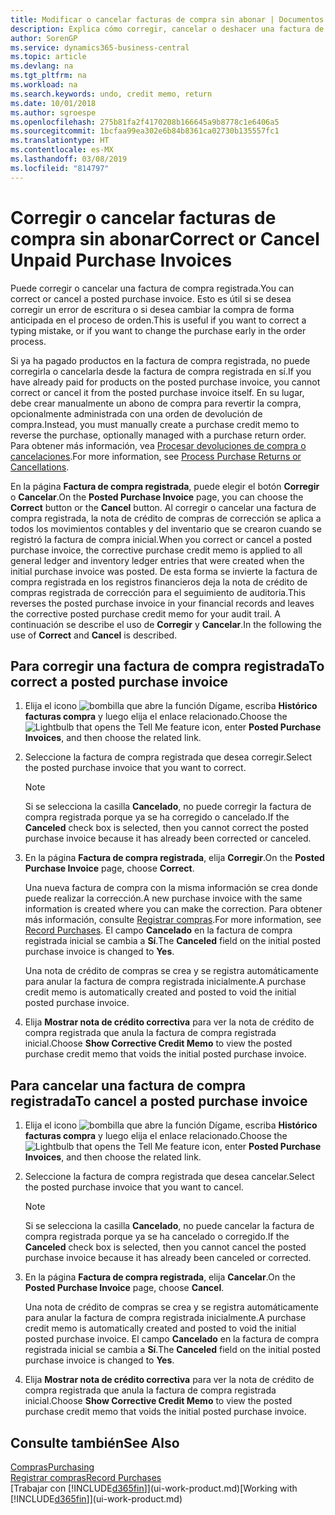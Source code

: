 ```yaml
---
title: Modificar o cancelar facturas de compra sin abonar | Documentos de Microsoft
description: Explica cómo corregir, cancelar o deshacer una factura de compra registrada y crear automáticamente una nota de crédito de compra.
author: SorenGP
ms.service: dynamics365-business-central
ms.topic: article
ms.devlang: na
ms.tgt_pltfrm: na
ms.workload: na
ms.search.keywords: undo, credit memo, return
ms.date: 10/01/2018
ms.author: sgroespe
ms.openlocfilehash: 275b81fa2f4170208b166645a9b8778c1e6406a5
ms.sourcegitcommit: 1bcfaa99ea302e6b84b8361ca02730b135557fc1
ms.translationtype: HT
ms.contentlocale: es-MX
ms.lasthandoff: 03/08/2019
ms.locfileid: "814797"
---
```

# <a name="correct-or-cancel-unpaid-purchase-invoices"></a><span data-ttu-id="7055d-103">Corregir o cancelar facturas de compra sin abonar</span><span class="sxs-lookup"><span data-stu-id="7055d-103">Correct or Cancel Unpaid Purchase Invoices</span></span>
<span data-ttu-id="7055d-104">Puede corregir o cancelar una factura de compra registrada.</span><span class="sxs-lookup"><span data-stu-id="7055d-104">You can correct or cancel a posted purchase invoice.</span></span> <span data-ttu-id="7055d-105">Esto es útil si se desea corregir un error de escritura o si desea cambiar la compra de forma anticipada en el proceso de orden.</span><span class="sxs-lookup"><span data-stu-id="7055d-105">This is useful if you want to correct a typing mistake, or if you want to change the purchase early in the order process.</span></span>

<span data-ttu-id="7055d-106">Si ya ha pagado productos en la factura de compra registrada, no puede corregirla o cancelarla desde la factura de compra registrada en sí.</span><span class="sxs-lookup"><span data-stu-id="7055d-106">If you have already paid for products on the posted purchase invoice, you cannot correct or cancel it from the posted purchase invoice itself.</span></span> <span data-ttu-id="7055d-107">En su lugar, debe crear manualmente un abono de compra para revertir la compra, opcionalmente administrada con una orden de devolución de compra.</span><span class="sxs-lookup"><span data-stu-id="7055d-107">Instead, you must manually create a purchase credit memo to reverse the purchase, optionally managed with a purchase return order.</span></span> <span data-ttu-id="7055d-108">Para obtener más información, vea [Procesar devoluciones de compra o cancelaciones](purchasing-how-process-purchase-returns-cancellations.md).</span><span class="sxs-lookup"><span data-stu-id="7055d-108">For more information, see [Process Purchase Returns or Cancellations](purchasing-how-process-purchase-returns-cancellations.md).</span></span>

<span data-ttu-id="7055d-109">En la página **Factura de compra registrada**, puede elegir el botón **Corregir** o **Cancelar**.</span><span class="sxs-lookup"><span data-stu-id="7055d-109">On the **Posted Purchase Invoice** page, you can choose the **Correct** button or the **Cancel** button.</span></span> <span data-ttu-id="7055d-110">Al corregir o cancelar una factura de compra registrada, la nota de crédito de compras de corrección se aplica a todos los movimientos contables y del inventario que se crearon cuando se registró la factura de compra inicial.</span><span class="sxs-lookup"><span data-stu-id="7055d-110">When you correct or cancel a posted purchase invoice, the corrective purchase credit memo is applied to all general ledger and inventory ledger entries that were created when the initial purchase invoice was posted.</span></span> <span data-ttu-id="7055d-111">De esta forma se invierte la factura de compra registrada en los registros financieros deja la nota de crédito de compras registrada de corrección para el seguimiento de auditoria.</span><span class="sxs-lookup"><span data-stu-id="7055d-111">This reverses the posted purchase invoice in your financial records and leaves the corrective posted purchase credit memo for your audit trail.</span></span> <span data-ttu-id="7055d-112">A continuación se describe el uso de **Corregir** y **Cancelar**.</span><span class="sxs-lookup"><span data-stu-id="7055d-112">In the following the use of **Correct** and **Cancel** is described.</span></span>

## <a name="to-correct-a-posted-purchase-invoice"></a><span data-ttu-id="7055d-113">Para corregir una factura de compra registrada</span><span class="sxs-lookup"><span data-stu-id="7055d-113">To correct a posted purchase invoice</span></span>
1. <span data-ttu-id="7055d-114">Elija el icono ![bombilla que abre la función Dígame](media/ui-search/search_small.png "Dígame que desea hacer"), escriba **Histórico facturas compra** y luego elija el enlace relacionado.</span><span class="sxs-lookup"><span data-stu-id="7055d-114">Choose the ![Lightbulb that opens the Tell Me feature](media/ui-search/search_small.png "Tell me what you want to do") icon, enter **Posted Purchase Invoices**, and then choose the related link.</span></span>  
2. <span data-ttu-id="7055d-115">Seleccione la factura de compra registrada que desea corregir.</span><span class="sxs-lookup"><span data-stu-id="7055d-115">Select the posted purchase invoice that you want to correct.</span></span>  

    > [!NOTE]  
    >   <span data-ttu-id="7055d-116">Si se selecciona la casilla **Cancelado**, no puede corregir la factura de compra registrada porque ya se ha corregido o cancelado.</span><span class="sxs-lookup"><span data-stu-id="7055d-116">If the **Canceled** check box is selected, then you cannot correct the posted purchase invoice because it has already been corrected or canceled.</span></span>
3. <span data-ttu-id="7055d-117">En la página **Factura de compra registrada**, elija **Corregir**.</span><span class="sxs-lookup"><span data-stu-id="7055d-117">On the **Posted Purchase Invoice** page, choose **Correct**.</span></span>

    <span data-ttu-id="7055d-118">Una nueva factura de compra con la misma información se crea donde puede realizar la corrección.</span><span class="sxs-lookup"><span data-stu-id="7055d-118">A new purchase invoice with the same information is created where you can make the correction.</span></span> <span data-ttu-id="7055d-119">Para obtener más información, consulte [Registrar compras](purchasing-how-record-purchases.md).</span><span class="sxs-lookup"><span data-stu-id="7055d-119">For more information, see [Record Purchases](purchasing-how-record-purchases.md).</span></span> <span data-ttu-id="7055d-120">El campo **Cancelado** en la factura de compra registrada inicial se cambia a **Sí**.</span><span class="sxs-lookup"><span data-stu-id="7055d-120">The **Canceled** field on the initial posted purchase invoice is changed to **Yes**.</span></span>

    <span data-ttu-id="7055d-121">Una nota de crédito de compras se crea y se registra automáticamente para anular la factura de compra registrada inicialmente.</span><span class="sxs-lookup"><span data-stu-id="7055d-121">A purchase credit memo is automatically created and posted to void the initial posted purchase invoice.</span></span>
4. <span data-ttu-id="7055d-122">Elija **Mostrar nota de crédito correctiva** para ver la nota de crédito de compra registrada que anula la factura de compra registrada inicial.</span><span class="sxs-lookup"><span data-stu-id="7055d-122">Choose **Show Corrective Credit Memo** to view the posted purchase credit memo that voids the initial posted purchase invoice.</span></span>

## <a name="to-cancel-a-posted-purchase-invoice"></a><span data-ttu-id="7055d-123">Para cancelar una factura de compra registrada</span><span class="sxs-lookup"><span data-stu-id="7055d-123">To cancel a posted purchase invoice</span></span>
1. <span data-ttu-id="7055d-124">Elija el icono ![bombilla que abre la función Dígame](media/ui-search/search_small.png "Dígame que desea hacer"), escriba **Histórico facturas compra** y luego elija el enlace relacionado.</span><span class="sxs-lookup"><span data-stu-id="7055d-124">Choose the ![Lightbulb that opens the Tell Me feature](media/ui-search/search_small.png "Tell me what you want to do") icon, enter **Posted Purchase Invoices**, and then choose the related link.</span></span>  
2. <span data-ttu-id="7055d-125">Seleccione la factura de compra registrada que desea cancelar.</span><span class="sxs-lookup"><span data-stu-id="7055d-125">Select the posted purchase invoice that you want to cancel.</span></span>

    > [!NOTE]  
    >   <span data-ttu-id="7055d-126">Si se selecciona la casilla **Cancelado**, no puede cancelar la factura de compra registrada porque ya se ha cancelado o corregido.</span><span class="sxs-lookup"><span data-stu-id="7055d-126">If the **Canceled** check box is selected, then you cannot cancel the posted purchase invoice because it has already been canceled or corrected.</span></span>
3. <span data-ttu-id="7055d-127">En la página **Factura de compra registrada**, elija **Cancelar**.</span><span class="sxs-lookup"><span data-stu-id="7055d-127">On the **Posted Purchase Invoice** page, choose **Cancel**.</span></span>

    <span data-ttu-id="7055d-128">Una nota de crédito de compras se crea y se registra automáticamente para anular la factura de compra registrada inicialmente.</span><span class="sxs-lookup"><span data-stu-id="7055d-128">A purchase credit memo is automatically created and posted to void the initial posted purchase invoice.</span></span> <span data-ttu-id="7055d-129">El campo **Cancelado** en la factura de compra registrada inicial se cambia a **Sí**.</span><span class="sxs-lookup"><span data-stu-id="7055d-129">The **Canceled** field on the initial posted purchase invoice is changed to **Yes**.</span></span>
4. <span data-ttu-id="7055d-130">Elija **Mostrar nota de crédito correctiva** para ver la nota de crédito de compra registrada que anula la factura de compra registrada inicial.</span><span class="sxs-lookup"><span data-stu-id="7055d-130">Choose **Show Corrective Credit Memo** to view the posted purchase credit memo that voids the initial posted purchase invoice.</span></span>

## <a name="see-also"></a><span data-ttu-id="7055d-131">Consulte también</span><span class="sxs-lookup"><span data-stu-id="7055d-131">See Also</span></span>
[<span data-ttu-id="7055d-132">Compras</span><span class="sxs-lookup"><span data-stu-id="7055d-132">Purchasing</span></span>](purchasing-manage-purchasing.md)  
[<span data-ttu-id="7055d-133">Registrar compras</span><span class="sxs-lookup"><span data-stu-id="7055d-133">Record Purchases</span></span>](purchasing-how-record-purchases.md)  
<span data-ttu-id="7055d-134">[Trabajar con [!INCLUDE[d365fin](includes/d365fin_md.md)]](ui-work-product.md)</span><span class="sxs-lookup"><span data-stu-id="7055d-134">[Working with [!INCLUDE[d365fin](includes/d365fin_md.md)]](ui-work-product.md)</span></span>

